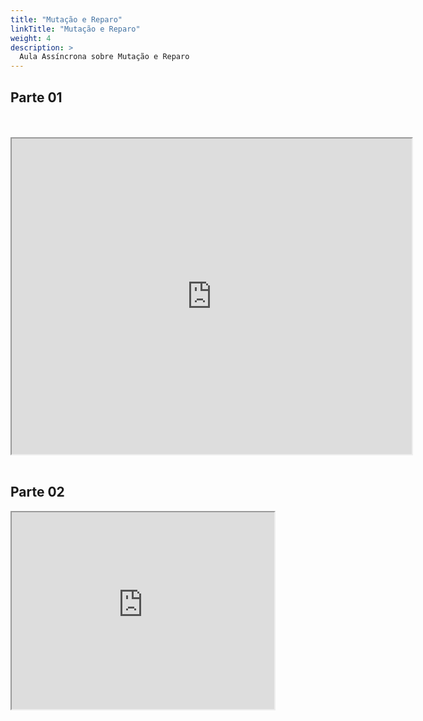```yaml
---
title: "Mutação e Reparo"
linkTitle: "Mutação e Reparo"
weight: 4
description: >
  Aula Assíncrona sobre Mutação e Reparo
---
```


## Parte 01

<div align="justify">
<br><br>
<iframe width="640" height="505"
src="https://www.youtube.com/embed/60Ka0Aqb7No">
</iframe>
<br><br>
</div>

## Parte 02

<div align="justify">
<iframe width="420" height="315"
src="https://www.youtube.com/embed/_k6G37SCMX8">
</iframe>
</div>

